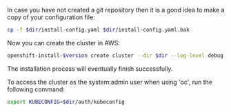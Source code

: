 In case you have not created a git repository then it is a good idea to make a copy of your configuration file:
```bash
cp -f $dir/install-config.yaml $dir/install-config.yaml.bak
```
Now you can create the cluster in AWS:
```BASH
openshift-install-$version create cluster --dir $dir --log-level debug
```
The installation process will eventually finish successfully.

To access the cluster as the system:admin user when using 'oc', run the following command:
```bash
export KUBECONFIG=$dir/auth/kubeconfig
```
